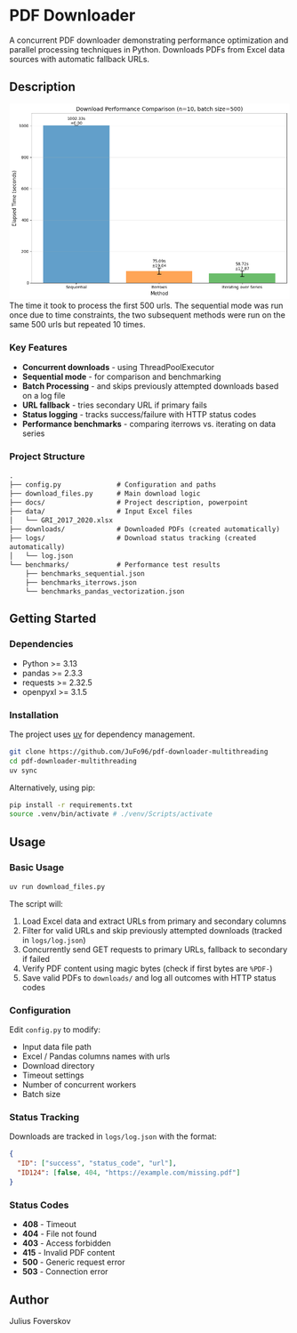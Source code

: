 # PDF Downloader

A concurrent PDF downloader demonstrating performance optimization and parallel processing techniques in Python. Downloads PDFs from Excel data sources with automatic fallback URLs.

## Description

![Benchmarks](benchmarks/performance.png)
The time it took to process the first 500 urls. The sequential mode was run once due to time constraints, the two subsequent methods were run on the same 500 urls but repeated 10 times.

### Key Features
- **Concurrent downloads** - using ThreadPoolExecutor
- **Sequential mode** - for comparison and benchmarking
- **Batch Processing** - and skips previously attempted downloads based on a log file
- **URL fallback** - tries secondary URL if primary fails
- **Status logging** - tracks success/failure with HTTP status codes
- **Performance benchmarks** - comparing iterrows vs. iterating on data series

### Project Structure
```
.
├── config.py              # Configuration and paths
├── download_files.py      # Main download logic
├── docs/                  # Project description, powerpoint
├── data/                  # Input Excel files
│   └── GRI_2017_2020.xlsx
├── downloads/             # Downloaded PDFs (created automatically)
├── logs/                  # Download status tracking (created automatically)
│   └── log.json
└── benchmarks/            # Performance test results
    ├── benchmarks_sequential.json
    ├── benchmarks_iterrows.json
    └── benchmarks_pandas_vectorization.json
```

## Getting Started

### Dependencies
- Python >= 3.13
- pandas >= 2.3.3
- requests >= 2.32.5
- openpyxl >= 3.1.5

### Installation

The project uses [uv](https://docs.astral.sh/uv/getting-started/installation/) for dependency management.

```bash
git clone https://github.com/JuFo96/pdf-downloader-multithreading
cd pdf-downloader-multithreading
uv sync
```

Alternatively, using pip:
```bash
pip install -r requirements.txt
source .venv/bin/activate # ./venv/Scripts/activate
```

## Usage

### Basic Usage
```bash
uv run download_files.py
```

The script will:
1. Load Excel data and extract URLs from primary and secondary columns
2. Filter for valid URLs and skip previously attempted downloads (tracked in `logs/log.json`)
3. Concurrently send GET requests to primary URLs, fallback to secondary if failed
4. Verify PDF content using magic bytes (check if first bytes are `%PDF-`)
5. Save valid PDFs to `downloads/` and log all outcomes with HTTP status codes

### Configuration

Edit `config.py` to modify:
- Input data file path
- Excel / Pandas columns names with urls
- Download directory
- Timeout settings
- Number of concurrent workers
- Batch size

### Status Tracking

Downloads are tracked in `logs/log.json` with the format:
```json
{
  "ID": ["success", "status_code", "url"],
  "ID124": [false, 404, "https://example.com/missing.pdf"]
}
```
### Status Codes
- **408** - Timeout
- **404** - File not found
- **403** - Access forbidden
- **415** - Invalid PDF content
- **500** - Generic request error
- **503** - Connection error


## Author

Julius Foverskov
